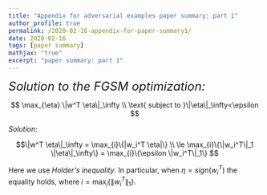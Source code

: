 ```yaml
---
title: "Appendix for adversarial examples paper summary: part 1"
author_profile: true
permalink: /2020-02-16-appendix-for-paper-summary1/
date: 2020-02-16
tags: [paper summary]
mathjax: "true"
excerpt: "paper summary: part 1"
---
```


<font size='+2'><i>Solution to the FGSM optimization:</i></font>

$$
\max_{\eta} \|w^T \eta\|_\infty \\
\text{ subject to }\|\eta\|_\infty<\epsilon
$$

*Solution*:

$$\|w^T \eta\|_\infty 
= \max_{i}\{|w_i^T \eta|\} \\
\le \max_{i}\{\|w_i^T\|_1 \|\eta\|_\infty\} 
= \max_{i}\{\epsilon \|w_i^T\|_1\}
$$

Here we use *Holder's inequality*. In particular, when $\eta = sign(w_i^T)$ the equality holds, where $i=\max_{i}\{\|w_i^T\|_1\}$.